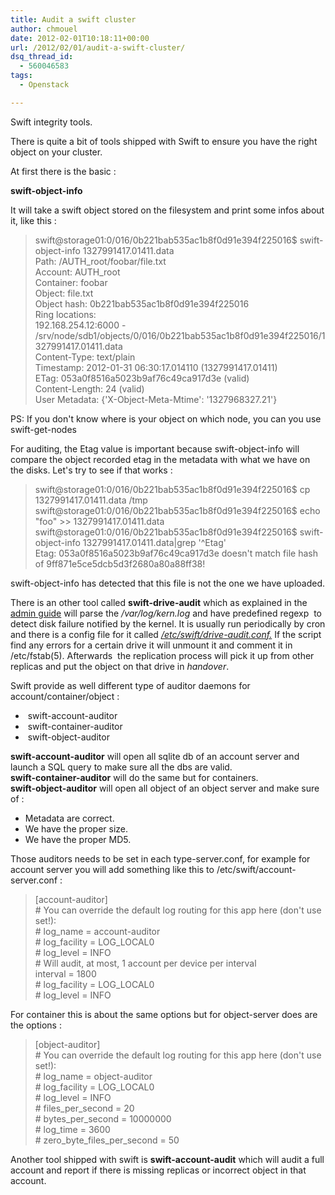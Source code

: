 ```yaml
---
title: Audit a swift cluster
author: chmouel
date: 2012-02-01T10:18:11+00:00
url: /2012/02/01/audit-a-swift-cluster/
dsq_thread_id:
  - 560046583
tags:
  - Openstack

---
```

Swift integrity tools.

There is quite a bit of tools shipped with Swift to ensure you have the right object on your cluster.

At first there is the basic :

**swift-object-info**

It will take a swift object stored on the filesystem and print some infos about it, like this :

> swift@storage01:0/016/0b221bab535ac1b8f0d91e394f225016$ swift-object-info 1327991417.01411.data  
> Path: /AUTH_root/foobar/file.txt  
> Account: AUTH_root  
> Container: foobar  
> Object: file.txt  
> Object hash: 0b221bab535ac1b8f0d91e394f225016  
> Ring locations:  
> 192.168.254.12:6000 - /srv/node/sdb1/objects/0/016/0b221bab535ac1b8f0d91e394f225016/1327991417.01411.data  
> Content-Type: text/plain  
> Timestamp: 2012-01-31 06:30:17.014110 (1327991417.01411)  
> ETag: 053a0f8516a5023b9af76c49ca917d3e (valid)  
> Content-Length: 24 (valid)  
> User Metadata: {'X-Object-Meta-Mtime': '1327968327.21'}

PS: If you don't know where is your object on which node, you can you use swift-get-nodes

For auditing, the Etag value is important because swift-object-info will compare the object recorded etag in the metadata with what we have on the disks. Let's try to see if that works :

> swift@storage01:0/016/0b221bab535ac1b8f0d91e394f225016$ cp 1327991417.01411.data /tmp  
> swift@storage01:0/016/0b221bab535ac1b8f0d91e394f225016$ echo "foo" >> 1327991417.01411.data  
> swift@storage01:0/016/0b221bab535ac1b8f0d91e394f225016$ swift-object-info 1327991417.01411.data|grep '^Etag'  
> Etag: 053a0f8516a5023b9af76c49ca917d3e doesn't match file hash of 9ff871e5ce5dcb5d3f2680a80a88ff38!

swift-object-info has detected that this file is not the one we have uploaded.

There is an other tool called **swift-drive-audit** which as explained in the [admin guide][1] will parse the _/var/log/kern.log_ and have predefined regexp  to detect disk failure notified by the kernel. It is usually run periodically by cron and there is a config file for it called _[/etc/swift/drive-audit.conf.][2]_ If the script find any errors for a certain drive it will unmount it and comment it in /etc/fstab(5). Afterwards  the replication process will pick it up from other replicas and put the object on that drive in _handover_.

Swift provide as well different type of auditor daemons for account/container/object :

  *  swift-account-auditor
  *  swift-container-auditor
  *  swift-object-auditor

**swift-account-auditor** will open all sqlite db of an account server and launch a SQL query to make sure all the dbs are valid.  
**swift-container-auditor** will do the same but for containers.  
**swift-object-auditor** will open all object of an object server and make sure of :

  * Metadata are correct.
  * We have the proper size.
  * We have the proper MD5.

Those auditors needs to be set in each type-server.conf, for example for account server you will add something like this to /etc/swift/account-server.conf :

> [account-auditor]  
> \# You can override the default log routing for this app here (don't use set!):  
> \# log_name = account-auditor  
> \# log\_facility = LOG\_LOCAL0  
> \# log_level = INFO  
> \# Will audit, at most, 1 account per device per interval  
> interval = 1800  
> \# log\_facility = LOG\_LOCAL0  
> \# log_level = INFO

For container this is about the same options but for object-server does are the options :

> [object-auditor]  
> \# You can override the default log routing for this app here (don't use set!):  
> \# log_name = object-auditor  
> \# log\_facility = LOG\_LOCAL0  
> \# log_level = INFO  
> \# files\_per\_second = 20  
> \# bytes\_per\_second = 10000000  
> \# log_time = 3600  
> \# zero\_byte\_files\_per\_second = 50

Another tool shipped with swift is **swift-account-audit** which will audit a full account and report if there is missing replicas or incorrect object in that account.

 [1]: http://swift.openstack.org/admin_guide.html "Admin Guide"
 [2]: https://github.com/openstack/swift/blob/master/etc/drive-audit.conf-sample